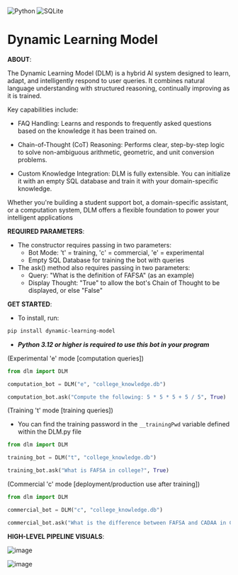 ![Python](https://img.shields.io/badge/python-3670A0?style=for-the-badge&logo=python&logoColor=ffdd54)
![SQLite](https://img.shields.io/badge/SQLite-003B57?style=flat-square&logo=SQLite&logoColor=white)

# Dynamic Learning Model
**ABOUT**:

The Dynamic Learning Model (DLM) is a hybrid AI system designed to learn, adapt, and intelligently respond to user queries. It combines natural language understanding with structured reasoning, continually improving as it is trained.

Key capabilities include:

* FAQ Handling: Learns and responds to frequently asked questions based on the knowledge it has been trained on.

* Chain-of-Thought (CoT) Reasoning: Performs clear, step-by-step logic to solve non-ambiguous arithmetic, geometric, and unit conversion problems.

* Custom Knowledge Integration: DLM is fully extensible. You can initialize it with an empty SQL database and train it with your domain-specific knowledge.

Whether you're building a student support bot, a domain-specific assistant, or a computation system, DLM offers a flexible foundation to power your intelligent applications

**REQUIRED PARAMETERS**:
* The constructor requires passing in two parameters:
  - Bot Mode: 't' = training, 'c' = commercial, 'e' = experimental
  - Empty SQL Database for training the bot with queries
* The ask() method also requires passing in two parameters:
  - Query: "What is the definition of FAFSA" (as an example)
  - Display Thought: "True" to allow the bot's Chain of Thought to be displayed, or else "False"

**GET STARTED**:
* To install, run: 
```bash
pip install dynamic-learning-model
```
* ***Python 3.12 or higher is required to use this bot in your program***

(Experimental 'e' mode [computation queries])
```python
from dlm import DLM

computation_bot = DLM("e", "college_knowledge.db")

computation_bot.ask("Compute the following: 5 * 5 * 5 + 5 / 5", True)
```

(Training 't' mode [training queries])
* You can find the training password in the ```__trainingPwd``` variable defined within the DLM.py file
```python
from dlm import DLM

training_bot = DLM("t", "college_knowledge.db")

training_bot.ask("What is FAFSA in college?", True)
```

(Commercial 'c' mode [deployment/production use after training])
```python
from dlm import DLM

commercial_bot = DLM("c", "college_knowledge.db")

commercial_bot.ask("What is the difference between FAFSA and CADAA in California?", False)
```

**HIGH-LEVEL PIPELINE VISUALS**:

![image](https://github.com/user-attachments/assets/340dc69a-8374-45df-ac1e-82431c5111f2)


![image](https://github.com/user-attachments/assets/422f1045-07bc-4ddf-ae28-9f5731324b93)
